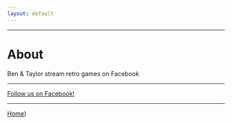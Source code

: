 ```yaml
---
layout: default
---
```


* * *

# About

Ben & Taylor stream retro games on Facebook

* * *
<a href="https://www.facebook.com/BLTRetro">Follow us on Facebook!</a>
* * *

<a href="https://bltret.github.io">Home</a>)
